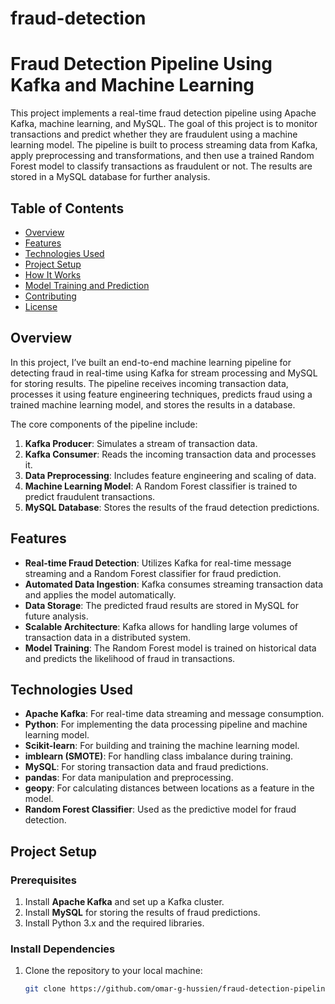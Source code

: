 # fraud-detection
# Fraud Detection Pipeline Using Kafka and Machine Learning

This project implements a real-time fraud detection pipeline using Apache Kafka, machine learning, and MySQL. The goal of this project is to monitor transactions and predict whether they are fraudulent using a machine learning model. The pipeline is built to process streaming data from Kafka, apply preprocessing and transformations, and then use a trained Random Forest model to classify transactions as fraudulent or not. The results are stored in a MySQL database for further analysis.

## Table of Contents
- [Overview](#overview)
- [Features](#features)
- [Technologies Used](#technologies-used)
- [Project Setup](#project-setup)
- [How It Works](#how-it-works)
- [Model Training and Prediction](#model-training-and-prediction)
- [Contributing](#contributing)
- [License](#license)

## Overview

In this project, I’ve built an end-to-end machine learning pipeline for detecting fraud in real-time using Kafka for stream processing and MySQL for storing results. The pipeline receives incoming transaction data, processes it using feature engineering techniques, predicts fraud using a trained machine learning model, and stores the results in a database.

The core components of the pipeline include:
1. **Kafka Producer**: Simulates a stream of transaction data.
2. **Kafka Consumer**: Reads the incoming transaction data and processes it.
3. **Data Preprocessing**: Includes feature engineering and scaling of data.
4. **Machine Learning Model**: A Random Forest classifier is trained to predict fraudulent transactions.
5. **MySQL Database**: Stores the results of the fraud detection predictions.

## Features

- **Real-time Fraud Detection**: Utilizes Kafka for real-time message streaming and a Random Forest classifier for fraud prediction.
- **Automated Data Ingestion**: Kafka consumes streaming transaction data and applies the model automatically.
- **Data Storage**: The predicted fraud results are stored in MySQL for future analysis.
- **Scalable Architecture**: Kafka allows for handling large volumes of transaction data in a distributed system.
- **Model Training**: The Random Forest model is trained on historical data and predicts the likelihood of fraud in transactions.

## Technologies Used

- **Apache Kafka**: For real-time data streaming and message consumption.
- **Python**: For implementing the data processing pipeline and machine learning model.
- **Scikit-learn**: For building and training the machine learning model.
- **imblearn (SMOTE)**: For handling class imbalance during training.
- **MySQL**: For storing transaction data and fraud predictions.
- **pandas**: For data manipulation and preprocessing.
- **geopy**: For calculating distances between locations as a feature in the model.
- **Random Forest Classifier**: Used as the predictive model for fraud detection.

## Project Setup

### Prerequisites

1. Install **Apache Kafka** and set up a Kafka cluster.
2. Install **MySQL** for storing the results of fraud predictions.
3. Install Python 3.x and the required libraries.

### Install Dependencies

1. Clone the repository to your local machine:
   ```bash
   git clone https://github.com/omar-g-hussien/fraud-detection-pipeline.git
